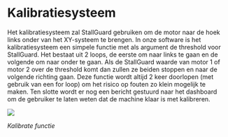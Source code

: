 # Kalibratiesysteem

Het kalibratiesysteem zal StallGuard gebruiken om de motor naar de hoek links onder van het XY-systeem te brengen. In onze software is het kalibratiesysteem een simpele functie met als argument de threshold voor StallGuard. Het bestaat uit 2 loops, de eerste om naar links te gaan en de volgende om naar onder te gaan. Als de StallGuard waarde van motor 1 of motor 2 over de threshold komt dan zullen ze beiden stoppen en naar de volgende richting gaan. Deze functie wordt altijd 2 keer doorlopen (met gebruik van een for loop) om het risico op fouten zo klein mogelijk te maken. Ten slotte wordt er nog een bericht gestuurd naar het dashboard om de gebruiker te laten weten dat de machine klaar is met kalibreren.

![](RackMultipart20230118-1-es64sw_html_9ec00279d43bf50a.png)

_Kalibrate functie_